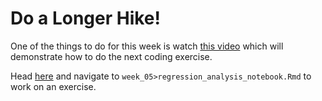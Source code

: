 # Do a Longer Hike! 

One of the things to do for this week is watch [this video](https://www.youtube.com/watch?v=RN502AvbjT4) which will demonstrate how to do the next coding exercise. 

Head [here](http://datahub.berkeley.edu/hub/user-redirect/git-pull?repo=https://github.com/UCB-MIDS/w241&branch=master&urlpath=rstudio) and navigate to `week_05>regression_analysis_notebook.Rmd` to work on an exercise.
